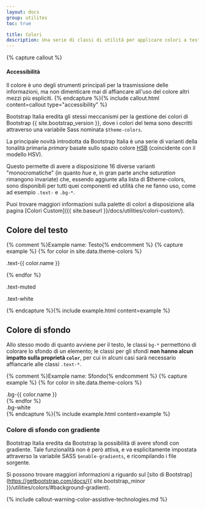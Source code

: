 ```yaml
---
layout: docs
group: utilites
toc: true

title: Colori
description: Una serie di classi di utilità per applicare colori a testi e sfondi.
---
```


{% capture callout %}

#### Accessibilità

Il colore è uno degli strumenti principali per la trasmissione delle informazioni, ma non dimenticare mai di affiancare all'uso del colore altri mezzi più espliciti. 
{% endcapture %}{% include callout.html content=callout type="accessibility" %}

Bootstrap Italia eredita gli stessi meccanismi per la gestione dei colori di Bootstrap {{ site.bootstrap_version }}, dove i colori del tema sono descritti attraverso una variabile Sass nominata `$theme-colors`.

La principale novità introdotta da Bootstrap Italia è una serie di varianti della tonalità primaria _primary_ basate sullo spazio colore [HSB](https://it.wikipedia.org/wiki/Hue_Saturation_Brightness) (coincidente con il modello HSV).

Questo permette di avere a disposizione 16 diverse varianti "monocromatiche" (in quanto _hue_ e, in gran parte anche _saturation_ rimangono invariate) che, essendo aggiunte alla lista di $theme-colors, sono disponibili per tutti quei componenti ed utilità che ne fanno uso, come ad esempio `.text-` e `.bg-*`.

Puoi trovare maggiori informazioni sulla palette di colori a disposizione alla pagina [Colori Custom]({{ site.baseurl }}/docs/utilities/colori-custom/).

## Colore del testo

{% comment %}Example name: Testo{% endcomment %}
{% capture example %}
{% for color in site.data.theme-colors %}
<p class="p-3 mb-2 text-{{ color.name }}{% if color.name == "light" %} bg-dark{% endif %}">.text-{{ color.name }}</p>{% endfor %}

<p class="p-3 mb-2 text-muted">.text-muted</p>

<p class="p-3 mb-2 text-white bg-dark">.text-white</p>
{% endcapture %}{% include example.html content=example %}

## Colore di sfondo

Allo stesso modo di quanto avviene per il testo, le classi `bg-*` permettono di colorare lo sfondo di un elemento; le classi per gli sfondi **non hanno alcun impatto sulla proprietà `color`**, per cui in alcuni casi sarà necessario affiancarle alle classi `.text-*`.

{% comment %}Example name: Sfondo{% endcomment %}
{% capture example %}
{% for color in site.data.theme-colors %}

<div class="p-3 mb-2 bg-{{ color.name }} text-white">.bg-{{ color.name }}</div>{% endfor %}

<div class="p-3 mb-2 bg-white text-dark">.bg-white</div>
{% endcapture %}{% include example.html content=example %}

### Colore di sfondo con gradiente

Bootstrap Italia eredita da Bootstrap la possibilità di avere sfondi con gradiente. Tale funzionalità non è però attiva, e va esplicitamente impostata attraverso la variabile SASS `$enable-gradients`, e ricompilando i file sorgente.

Si possono trovare maggiori informazioni a riguardo sul [sito di Bootstrap](https://getbootstrap.com/docs/{{ site.bootstrap_minor }}/utilities/colors/#background-gradient).

{% include callout-warning-color-assistive-technologies.md %}
